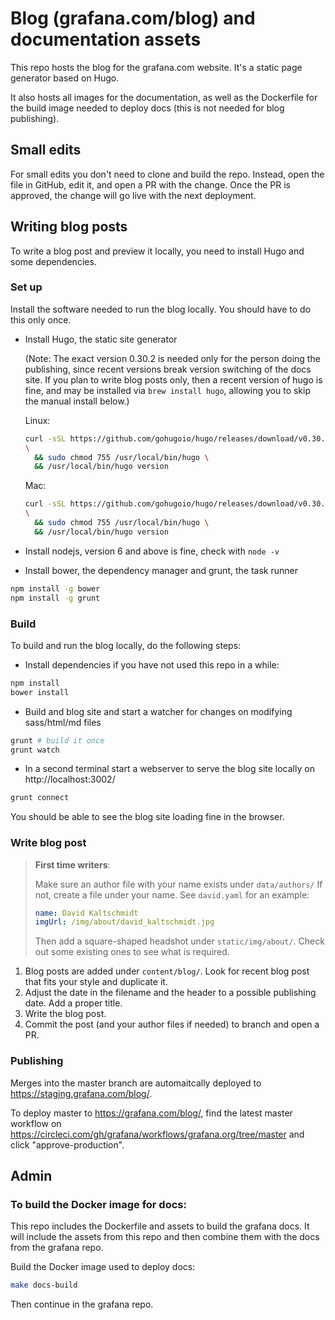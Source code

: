# Blog (grafana.com/blog) and documentation assets

This repo hosts the blog for the grafana.com website.
It's a static page generator based on Hugo.

It also hosts all images for the documentation, as well as the Dockerfile for the build image needed to deploy docs (this is not needed for blog publishing).

## Small edits

For small edits you don't need to clone and build the repo.
Instead, open the file in GitHub, edit it, and open a PR with the change.
Once the PR is approved, the change will go live with the next deployment.

## Writing blog posts

To write a blog post and preview it locally, you need to install Hugo and some dependencies.

### Set up

Install the software needed to run the blog locally.
You should have to do this only once.

- Install Hugo, the static site generator

  (Note: The exact version 0.30.2 is needed only for the person doing the publishing, since recent versions break version switching of the docs site. If you plan to write blog posts only, then a recent version of hugo is fine, and may be installed via `brew install hugo`, allowing you to skip the manual install below.)

  Linux:

  ```bash
  curl -sSL https://github.com/gohugoio/hugo/releases/download/v0.30.2/hugo_0.30.2_Linux-64bit.tar.gz \
  \
    && sudo chmod 755 /usr/local/bin/hugo \
    && /usr/local/bin/hugo version
  ```

  Mac:

  ```bash
  curl -sSL https://github.com/gohugoio/hugo/releases/download/v0.30.2/hugo_0.30.2_macOS-64bit.tar.gz \
  \
    && sudo chmod 755 /usr/local/bin/hugo \
    && /usr/local/bin/hugo version
  ```

- Install nodejs, version 6 and above is fine, check with `node -v`

- Install bower, the dependency manager and grunt, the task runner

```bash
npm install -g bower
npm install -g grunt
```

### Build

To build and run the blog locally, do the following steps:

- Install dependencies if you have not used this repo in a while:

```bash
npm install
bower install
```

- Build and blog site and start a watcher for changes on modifying sass/html/md files

```bash
grunt # build it once
grunt watch
```

- In a second terminal start a webserver to serve the blog site locally on http://localhost:3002/

```bash
grunt connect
```

You should be able to see the blog site loading fine in the browser.

### Write blog post

> **First time writers**:
>
> Make sure an author file with your name exists under `data/authors/`
> If not, create a file under your name. See `david.yaml` for an example:
>
> ```yaml
> name: David Kaltschmidt
> imgUrl: /img/about/david_kaltschmidt.jpg
> ```
>
> Then add a square-shaped headshot under `static/img/about/`. Check out some existing ones to see what is required.

1. Blog posts are added under `content/blog/`. Look for recent blog post that fits your style and duplicate it.
2. Adjust the date in the filename and the header to a possible publishing date. Add a proper title.
3. Write the blog post.
4. Commit the post (and your author files if needed) to branch and open a PR.

### Publishing

Merges into the master branch are automaitcally deployed to https://staging.grafana.com/blog/.

To deploy master to https://grafana.com/blog/, find the latest master workflow on https://circleci.com/gh/grafana/workflows/grafana.org/tree/master and click "approve-production".

## Admin

### To build the Docker image for docs:

This repo includes the Dockerfile and assets to build the grafana docs.
It will include the assets from this repo and then combine them with the docs from the grafana repo.

Build the Docker image used to deploy docs:

```bash
make docs-build
```

Then continue in the grafana repo.
